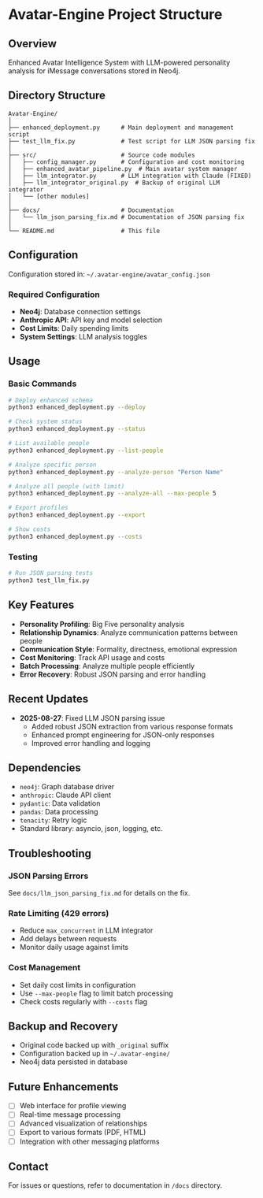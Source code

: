 # Avatar-Engine Project Structure

## Overview
Enhanced Avatar Intelligence System with LLM-powered personality analysis for iMessage conversations stored in Neo4j.

## Directory Structure
```
Avatar-Engine/
│
├── enhanced_deployment.py      # Main deployment and management script
├── test_llm_fix.py             # Test script for LLM JSON parsing fix
│
├── src/                        # Source code modules
│   ├── config_manager.py       # Configuration and cost monitoring
│   ├── enhanced_avatar_pipeline.py  # Main avatar system manager
│   ├── llm_integrator.py       # LLM integration with Claude (FIXED)
│   ├── llm_integrator_original.py  # Backup of original LLM integrator
│   └── [other modules]
│
├── docs/                       # Documentation
│   └── llm_json_parsing_fix.md # Documentation of JSON parsing fix
│
└── README.md                   # This file
```

## Configuration
Configuration stored in: `~/.avatar-engine/avatar_config.json`

### Required Configuration
- **Neo4j**: Database connection settings
- **Anthropic API**: API key and model selection
- **Cost Limits**: Daily spending limits
- **System Settings**: LLM analysis toggles

## Usage

### Basic Commands
```bash
# Deploy enhanced schema
python3 enhanced_deployment.py --deploy

# Check system status
python3 enhanced_deployment.py --status

# List available people
python3 enhanced_deployment.py --list-people

# Analyze specific person
python3 enhanced_deployment.py --analyze-person "Person Name"

# Analyze all people (with limit)
python3 enhanced_deployment.py --analyze-all --max-people 5

# Export profiles
python3 enhanced_deployment.py --export

# Show costs
python3 enhanced_deployment.py --costs
```

### Testing
```bash
# Run JSON parsing tests
python3 test_llm_fix.py
```

## Key Features
- **Personality Profiling**: Big Five personality analysis
- **Relationship Dynamics**: Analyze communication patterns between people
- **Communication Style**: Formality, directness, emotional expression
- **Cost Monitoring**: Track API usage and costs
- **Batch Processing**: Analyze multiple people efficiently
- **Error Recovery**: Robust JSON parsing and error handling

## Recent Updates
- **2025-08-27**: Fixed LLM JSON parsing issue
  - Added robust JSON extraction from various response formats
  - Enhanced prompt engineering for JSON-only responses
  - Improved error handling and logging

## Dependencies
- `neo4j`: Graph database driver
- `anthropic`: Claude API client
- `pydantic`: Data validation
- `pandas`: Data processing
- `tenacity`: Retry logic
- Standard library: asyncio, json, logging, etc.

## Troubleshooting

### JSON Parsing Errors
See `docs/llm_json_parsing_fix.md` for details on the fix.

### Rate Limiting (429 errors)
- Reduce `max_concurrent` in LLM integrator
- Add delays between requests
- Monitor daily usage against limits

### Cost Management
- Set daily cost limits in configuration
- Use `--max-people` flag to limit batch processing
- Check costs regularly with `--costs` flag

## Backup and Recovery
- Original code backed up with `_original` suffix
- Configuration backed up in `~/.avatar-engine/`
- Neo4j data persisted in database

## Future Enhancements
- [ ] Web interface for profile viewing
- [ ] Real-time message processing
- [ ] Advanced visualization of relationships
- [ ] Export to various formats (PDF, HTML)
- [ ] Integration with other messaging platforms

## Contact
For issues or questions, refer to documentation in `/docs` directory.
